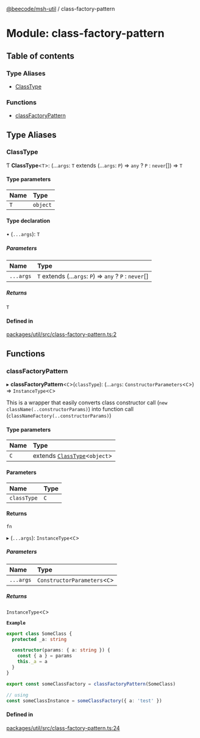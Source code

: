 [@beecode/msh-util](../README.md) / class-factory-pattern

# Module: class-factory-pattern

## Table of contents

### Type Aliases

- [ClassType](class_factory_pattern.md#classtype)

### Functions

- [classFactoryPattern](class_factory_pattern.md#classfactorypattern)

## Type Aliases

### ClassType

Ƭ **ClassType**\<`T`\>: (...`args`: `T` extends (...`args`: `P`) => `any` ? `P` : `never`[]) => `T`

#### Type parameters

| Name | Type |
| :------ | :------ |
| `T` | `object` |

#### Type declaration

• (`...args`): `T`

##### Parameters

| Name | Type |
| :------ | :------ |
| `...args` | `T` extends (...`args`: `P`) => `any` ? `P` : `never`[] |

##### Returns

`T`

#### Defined in

[packages/util/src/class-factory-pattern.ts:2](https://github.com/beecode-rs/msh-util/blob/0a0f0d6/src/class-factory-pattern.ts#L2)

## Functions

### classFactoryPattern

▸ **classFactoryPattern**\<`C`\>(`classType`): (...`args`: `ConstructorParameters`\<`C`\>) => `InstanceType`\<`C`\>

This is a wrapper that easily converts class constructor call (`new className(..constructorParams)`) into function call (`classNameFactory(..constructorParams)`)

#### Type parameters

| Name | Type |
| :------ | :------ |
| `C` | extends [`ClassType`](class_factory_pattern.md#classtype)\<`object`\> |

#### Parameters

| Name | Type |
| :------ | :------ |
| `classType` | `C` |

#### Returns

`fn`

▸ (`...args`): `InstanceType`\<`C`\>

##### Parameters

| Name | Type |
| :------ | :------ |
| `...args` | `ConstructorParameters`\<`C`\> |

##### Returns

`InstanceType`\<`C`\>

**`Example`**

```ts
export class SomeClass {
  protected _a: string

  constructor(params: { a: string }) {
    const { a } = params
    this._a = a
  }
}

export const someClassFactory = classFactoryPattern(SomeClass)

// using
const someClassInstance = someClassFactory({ a: 'test' })
```

#### Defined in

[packages/util/src/class-factory-pattern.ts:24](https://github.com/beecode-rs/msh-util/blob/0a0f0d6/src/class-factory-pattern.ts#L24)
